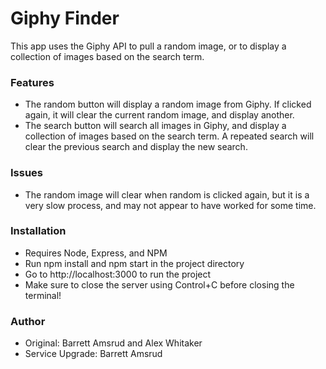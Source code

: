 # Giphy Finder

This app uses the Giphy API to pull a random image, or to display a collection of images based on the search term.

### Features

- The random button will display a random image from Giphy.  If clicked again, it will clear the current random image, and display another.
- The search button will search all images in Giphy, and display a collection of images based on the search term.  A repeated search will clear the previous search and display the new search.

### Issues

- The random image will clear when random is clicked again, but it is a very slow process, and may not appear to have worked for some time.

### Installation

- Requires Node, Express, and NPM
- Run npm install and npm start in the project directory
- Go to http://localhost:3000 to run the project
- Make sure to close the server using Control+C before closing the terminal!

### Author

- Original: Barrett Amsrud and Alex Whitaker
- Service Upgrade: Barrett Amsrud
